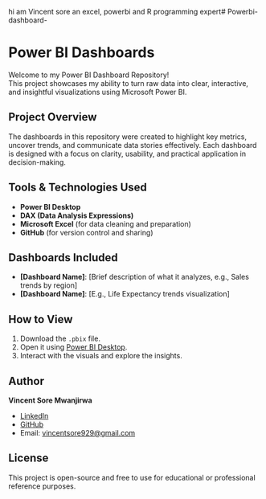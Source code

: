 hi am Vincent sore an excel, powerbi and R programming expert# Powerbi-dashboard-
# Power BI Dashboards

Welcome to my Power BI Dashboard Repository!  
This project showcases my ability to turn raw data into clear, interactive, and insightful visualizations using Microsoft Power BI.

## Project Overview

The dashboards in this repository were created to highlight key metrics, uncover trends, and communicate data stories effectively. Each dashboard is designed with a focus on clarity, usability, and practical application in decision-making.

## Tools & Technologies Used
- **Power BI Desktop**
- **DAX (Data Analysis Expressions)**
- **Microsoft Excel** (for data cleaning and preparation)
- **GitHub** (for version control and sharing)

## Dashboards Included
- **[Dashboard Name]**: [Brief description of what it analyzes, e.g., Sales trends by region]
- **[Dashboard Name]**: [E.g., Life Expectancy trends visualization]

## How to View
1. Download the `.pbix` file.
2. Open it using [Power BI Desktop](https://powerbi.microsoft.com/desktop).
3. Interact with the visuals and explore the insights.

## Author
**Vincent Sore Mwanjirwa**  
- [LinkedIn](https://www.linkedin.com/in/your-profile/)  
- [GitHub](https://github.com/vincentsore/Powerbi-dashboard-)  
- Email: vincentsore929@gmail.com  

## License
This project is open-source and free to use for educational or professional reference purposes.
